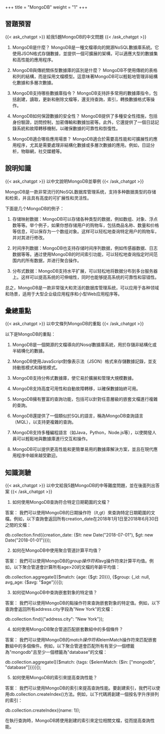 +++
title = "MongoDB"
weight = "1"
+++
## 習題預習
{{< ask_chatgpt >}}
給我5題MongoDB的中文問題
{{< /ask_chatgpt >}}



1. MongoDB是什麼？ MongoDB是一種文檔導向的開源NoSQL數據庫系統。它使用JSON格式存儲數據，並提供一個可擴展的架構，可以適應大型的數據集和高性能的應用程序。

2. MongoDB與傳統關係型數據庫的區別是什麼？ MongoDB不使用傳統的表格和列的結構，而是採用文檔模型。這意味著MongoDB可以輕鬆地管理非結構化數據和多層次數據。

3. MongoDB支持哪些數據庫指令？ MongoDB支持許多常用的數據庫指令，包括創建，讀取，更新和刪除文檔等，還支持查詢，索引，轉換數據格式等操作。

4. MongoDB如何保證數據的安全性？ MongoDB提供了多種安全性措施，包括身份驗證，訪問控制，加密傳輸和數據加密等。此外，它還提供了一個日誌記錄系統和故障轉移機制，以確保數據的可靠性和恢復性。

5. MongoDB適合哪些應用場景？ MongoDB適合於需要高性能和可擴展性的應用程序，尤其是需要處理非結構化數據或多層次數據的應用。例如，日誌分析，物聯網，社交媒體等。   

## 說明知識
{{< ask_chatgpt >}}
以中文說明MongoDB並舉例
{{< /ask_chatgpt >}}



MongoDB是一款非常流行的NoSQL数据库管理系统，支持多种数据类型的存储和检索，并且具有高度的可扩展性和灵活性。

下面是几个MongoDB的例子：

1. 存储映射数据：MongoDB可以存储各种类型的数据，例如数组、对象、浮点数等等。举个例子，如果你想存储用户的购物车，包括商品名称、数量和价格等信息，可以保存为一个数组对象。这样可以轻松地查询特定用户的购物车，并对其进行修改。

2. 时间序列数据：MongoDB也支持存储时间序列数据，例如传感器数据、日志数据等等。通过使用MongoDB的时间索引功能，可以轻松地查询指定时间范围内的所有数据，并进行聚合操作。

3. 分布式数据：MongoDB支持水平扩展，可以轻松地将数据分布到多台服务器上。这样可以提高系统的可伸缩性，同时也能够提高系统的可靠性和容错性。

总之，MongoDB是一款非常强大和灵活的数据库管理系统，可以应用于各种领域和场景，适用于大型企业级应用程序和小型Web应用程序等。   

## 彙總重點
{{< ask_chatgpt >}}
以中文條列MongoDB的重點
{{< /ask_chatgpt >}}



以下是MongoDB的重點：

1. MongoDB是一個開源的文檔導向的Nosql數據庫系統，用於存儲非結構化或半結構化的數據。

2. MongoDB使用JavaScript對像表示法（JSON）格式來存儲數據記錄，並支持動態模式和靜態模式。

3. MongoDB支持分佈式數據庫，使它易於擴展和管理大規模數據。

4. MongoDB支持高度可用性和自動故障轉移，以確保數據始終可用。

5. MongoDB擁有豐富的查詢功能，包括可以針對任意層級的嵌套文檔進行複雜的查詢。

6. MongoDB還提供了一個類似於SQL的語言，稱為MongoDB查詢語言（MQL），以支持更複雜的查詢。

7. MongoDB支持多種編程語言（如Java，Python，Node.js等），以使開發人員可以輕鬆地與數據庫進行交互和操作。

8. MongoDB可以提供更高性能和更簡單易用的數據庫解決方案，並且在現代應用程序中越來越受歡迎。   

## 知識測驗
{{< ask_chatgpt >}}
以中文給我5題MongoDB的中等難度問題，並在後面列出答案
{{< /ask_chatgpt >}}



1. 如何使用MongoDB查詢符合特定日期範圍的文檔？

答案： 我們可以使用MongoDB的日期操作符（$lt,$gt）來查詢特定日期範圍的文檔。例如，以下查詢會返回所有creation_date在2018年1月1日至2018年6月30日之間的文檔：

db.collection.find({creation_date: {$lt: new Date("2018-07-01"), $gt: new Date("2018-01-01")}});

2. 如何在MongoDB中使用聚合管道計算平均值？

答案： 我們可以使用MongoDB的$group操作符和$avg操作符來計算平均值。例如，以下聚合管道會計算所有age>20的文檔的年齡平均值：

db.collection.aggregate([{$match: {age: {$gt: 20}}}, {$group: {_id: null, avg_age: {$avg: "$age"}}}]);

3. 如何從MongoDB中查詢嵌套對象的特定值？

答案： 我們可以使用MongoDB的點操作符來查詢嵌套對象的特定值。例如，以下查詢會返回所有address.city字段為"New York"的文檔：

db.collection.find({"address.city": "New York"});

4. 如何使用MongoDB聚合管道匹配嵌套數組中的多個條件？

答案： 我們可以使用MongoDB的$match操作符和$elemMatch操作符來匹配嵌套數組中的多個條件。例如，以下聚合管道會匹配所有有至少一個標籤為"mongodb"且至少一個標籤為"database"的文檔：

db.collection.aggregate([{$match: {tags: {$elemMatch: {$in: ["mongodb", "database"]}}}}]);

5. 如何使用MongoDB的索引來提高查詢性能？

答案： 我們可以使用MongoDB的索引來提高查詢性能。要創建索引，我們可以使用db.collection.createIndex()方法。例如，以下代碼將創建一個按名字升序排列的索引：

db.collection.createIndex({name: 1});

在執行查詢時，MongoDB將使用創建的索引來定位相關文檔，從而提高查詢性能。   

